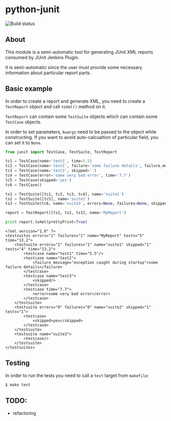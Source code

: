 python-junit
============

![Build status](https://travis-ci.org/Scony/python-junit.svg?branch=master)

About
-----

This module is a semi-automatic tool for generating JUnit XML reports consumed by JUnit Jenkins Plugin.

It is semi-automatic since the user must provide some necessary information about particular report parts.

Basic example
-------------

In order to create a report and generate XML, you need to create a `TestReport` object and call `toXml()` method on it.

`TestReport` can contain some `TestSuite` objects which can contain some `TestCase` objects.

In order to set parameters, `kwargs` need to be passed to the object while constructing. If you want to avoid auto-calcualtion of particular field, you can set it to `None`.

~~~python
from junit import TestCase, TestSuite, TestReport

tc1 = TestCase(name='test1', time=5.5)
tc2 = TestCase(name='test2', failure='some failure details', failure_message='exception caught during startup')
tc3 = TestCase(name='test3', skipped='')
tc4 = TestCase(error='some very bad error', time='7.7')
tc5 = TestCase(skipped='yes')
tc6 = TestCase()

ts1 = TestSuite([tc1, tc2, tc3, tc4], name='suite1')
ts2 = TestSuite([tc5], name='suite2')
ts3 = TestSuite(tc6, name='suite3', errors=None, failures=None, skipped=None, tests=None)

report = TestReport([ts1, ts2, ts3], name='MyReport')

print report.toXml(prettyPrint=True)
~~~

~~~
<?xml version="1.0" ?>
<testsuites errors="1" failures="1" name="MyReport" tests="5" time="13.2">
	<testsuite errors="1" failures="1" name="suite1" skipped="1" tests="4" time="13.2">
		<testcase name="test1" time="5.5"/>
		<testcase name="test2">
			<failure message="exception caught during startup">some failure details</failure>
		</testcase>
		<testcase name="test3">
			<skipped/>
		</testcase>
		<testcase time="7.7">
			<error>some very bad error</error>
		</testcase>
	</testsuite>
	<testsuite errors="0" failures="0" name="suite2" skipped="1" tests="1">
		<testcase>
			<skipped>yes</skipped>
		</testcase>
	</testsuite>
	<testsuite name="suite3">
		<testcase/>
	</testsuite>
</testsuites>

~~~

Testing
-------

In order to run the tests you need to call a `test` target from `makefile`:

~~~bash
$ make test
~~~

TODO:
-----

* refactoring
